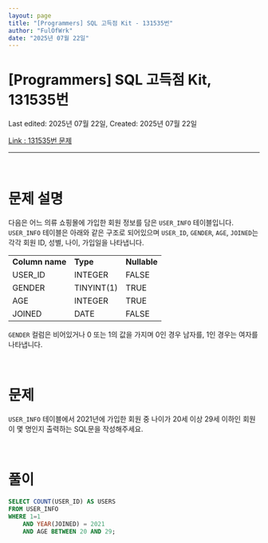 ```yaml
---
layout: page
title: "[Programmers] SQL 고득점 Kit - 131535번"
author: "FulOfWrk"
date: "2025년 07월 22일"
---
```


# [Programmers] SQL 고득점 Kit, 131535번

Last edited: 2025년 07월 22일, Created: 2025년 07월 22일

[Link : 131535번 문제](https://school.programmers.co.kr/learn/courses/30/lessons/131535)

---

<br>

# 문제 설명

다음은 어느 의류 쇼핑몰에 가입한 회원 정보를 담은 `USER_INFO` 테이블입니다. `USER_INFO` 테이블은 아래와 같은 구조로 되어있으며 `USER_ID`, `GENDER`, `AGE`, `JOINED`는 각각 회원 ID, 성별, 나이, 가입일을 나타냅니다. 

<table>
  <tr>
    <td><b>Column name</b></td>
    <td><b>Type</b></td>
    <td><b>Nullable</b></td>
  </tr>
  <tr>
    <td>USER_ID</td>
    <td>INTEGER</td>
    <td>FALSE</td>
  </tr>
  <tr>
    <td>GENDER</td>
    <td>TINYINT(1)</td>
    <td>TRUE</td>
  </tr>
  <tr>
    <td>AGE</td>
    <td>INTEGER</td>
    <td>TRUE</td>
  </tr>
  <tr>
    <td>JOINED</td>
    <td>DATE</td>
    <td>FALSE</td>
  </tr>
</table>

`GENDER` 컬럼은 비어있거나 0 또는 1의 값을 가지며 0인 경우 남자를, 1인 경우는 여자를 나타냅니다. 

<br>

# 문제

`USER_INFO` 테이블에서 2021년에 가입한 회원 중 나이가 20세 이상 29세 이하인 회원이 몇 명인지 출력하는 SQL문을 작성해주세요. 

<br>

# 풀이

```sql
SELECT COUNT(USER_ID) AS USERS
FROM USER_INFO
WHERE 1=1 
	AND YEAR(JOINED) = 2021
	AND AGE BETWEEN 20 AND 29;
```

<br>
